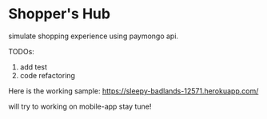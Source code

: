 # Shopper's Hub

simulate shopping experience using paymongo api.

TODOs:

1. add test
2. code refactoring

Here is the working sample: https://sleepy-badlands-12571.herokuapp.com/

will try to working on mobile-app stay tune!
